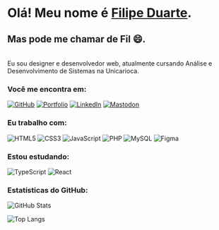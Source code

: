 # Olá! Meu nome é [Filipe Duarte](https://filduarte.com.br).
## Mas pode me chamar de Fil :smile:.

<br />
Eu sou designer e desenvolvedor web, atualmente cursando Análise e Desenvolvimento de Sistemas na Unicarioca.

### Você me encontra em:
[![GitHub](https://img.shields.io/badge/GitHub-181717?style=for-the-badge&logo=github&logoColor=white)](https://github.com/filgduarte) [![Portfolio](https://img.shields.io/badge/Portfolio-3A0CA3?style=for-the-badge&logo=astro&logoColor=white)](https://filduarte.com.br) [![LinkedIn](https://img.shields.io/badge/LinkedIn-0A66C2?style=for-the-badge&logo=linkedin&logoColor=white)](https://www.linkedin.com/in/filipe-gomes-duarte/) [![Mastodon](https://img.shields.io/badge/Mastodon-6364FF?style=for-the-badge&logo=mastodon&logoColor=white)](https://bolha.us/filipeduarte)

### Eu trabalho com:
![HTML5](https://img.shields.io/badge/HTML5-E34F26?style=for-the-badge&logo=html5&logoColor=white) ![CSS3](https://img.shields.io/badge/CSS3-1572B6?style=for-the-badge&logo=css3&logoColor=white) ![JavaScript](https://img.shields.io/badge/JavaScript-F7DF1E?style=for-the-badge&logo=javascript&logoColor=black) ![PHP](https://img.shields.io/badge/PHP-777BB4?style=for-the-badge&logo=php&logoColor=white) ![MySQL](https://img.shields.io/badge/MySQL-00000F?style=for-the-badge&logo=mysql&logoColor=white) ![Figma](https://img.shields.io/badge/Figma-696969?style=for-the-badge&logo=figma&logoColor=figma)

### Estou estudando:
![TypeScript](https://img.shields.io/badge/TypeScript-007ACC?style=for-the-badge&logo=typescript&logoColor=white) ![React](https://img.shields.io/badge/React-20232A?style=for-the-badge&logo=react&logoColor=61DAFB)


### Estatísticas do GitHub:
![GitHub Stats](https://github-readme-stats.vercel.app/api?username=filgduarte&theme=transparent&bg_color=22272E&border_color=444C56&show_icons=true&icon_color=30A3DC&title_color=539BF5&hide_title=true&text_color=FFF)

![Top Langs](https://github-readme-stats-git-masterrstaa-rickstaa.vercel.app/api/top-langs/?username=filgduarte&layout=compact&bg_color=22272E&border_color=444C56&hide_title=true&text_color=FFF)